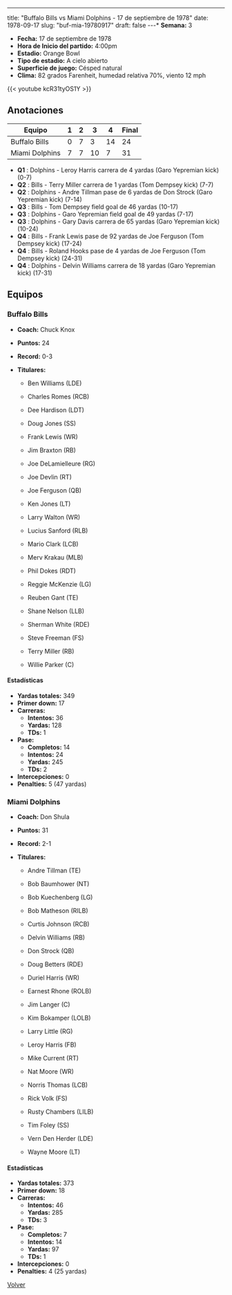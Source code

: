 ---
title: "Buffalo Bills vs Miami Dolphins - 17 de septiembre de 1978"
date: 1978-09-17
slug: "buf-mia-19780917"
draft: false
---* **Semana:** 3
* **Fecha:** 17 de septiembre de 1978
* **Hora de Inicio del partido:** 4:00pm
* **Estadio:** Orange Bowl
* **Tipo de estadio:** A cielo abierto
* **Superficie de juego:** Césped natural
* **Clima:** 82 grados Farenheit, humedad relativa 70%, viento 12 mph

{{< youtube kcR31tyOS1Y >}}


## Anotaciones
| Equipo | 1 | 2 | 3 | 4 | Final |
|--------|---|---|---|---|-------|
| Buffalo Bills  | 0 | 7 | 3 | 14  | 24 |
| Miami Dolphins  | 7 | 7 | 10 | 7  | 31 |
* **Q1** : Dolphins - Leroy Harris carrera de 4 yardas (Garo Yepremian kick) (0-7)
* **Q2** : Bills - Terry Miller carrera de 1 yardas (Tom Dempsey kick) (7-7)
* **Q2** : Dolphins - Andre Tillman pase de 6 yardas de Don Strock (Garo Yepremian kick) (7-14)
* **Q3** : Bills - Tom Dempsey field goal de 46 yardas (10-17)
* **Q3** : Dolphins - Garo Yepremian field goal de 49 yardas (7-17)
* **Q3** : Dolphins - Gary Davis carrera de 65 yardas (Garo Yepremian kick) (10-24)
* **Q4** : Bills - Frank Lewis pase de 92 yardas de Joe Ferguson (Tom Dempsey kick) (17-24)
* **Q4** : Bills - Roland Hooks pase de 4 yardas de Joe Ferguson (Tom Dempsey kick) (24-31)
* **Q4** : Dolphins - Delvin Williams carrera de 18 yardas (Garo Yepremian kick) (17-31)


## Equipos


### Buffalo Bills
* **Coach:** Chuck Knox
* **Puntos:** 24
* **Record:** 0-3
* **Titulares:** 

  * Ben Williams (LDE) 

  * Charles Romes (RCB) 

  * Dee Hardison (LDT) 

  * Doug Jones (SS) 

  * Frank Lewis (WR) 

  * Jim Braxton (RB) 

  * Joe DeLamielleure (RG) 

  * Joe Devlin (RT) 

  * Joe Ferguson (QB) 

  * Ken Jones (LT) 

  * Larry Walton (WR) 

  * Lucius Sanford (RLB) 

  * Mario Clark (LCB) 

  * Merv Krakau (MLB) 

  * Phil Dokes (RDT) 

  * Reggie McKenzie (LG) 

  * Reuben Gant (TE) 

  * Shane Nelson (LLB) 

  * Sherman White (RDE) 

  * Steve Freeman (FS) 

  * Terry Miller (RB) 

  * Willie Parker (C) 

#### Estadísticas
* **Yardas totales:** 349
* **Primer down:** 17
* **Carreras:**
  * **Intentos:** 36
  * **Yardas:** 128
  * **TDs:** 1
* **Pase:**
  * **Completos:** 14
  * **Intentos:** 24
  * **Yardas:** 245
  * **TDs:** 2
* **Intercepciones:** 0
* **Penalties:** 5 (47 yardas)

### Miami Dolphins
* **Coach:** Don Shula
* **Puntos:** 31
* **Record:** 2-1
* **Titulares:** 

  * Andre Tillman (TE) 

  * Bob Baumhower (NT) 

  * Bob Kuechenberg (LG) 

  * Bob Matheson (RILB) 

  * Curtis Johnson (RCB) 

  * Delvin Williams (RB) 

  * Don Strock (QB) 

  * Doug Betters (RDE) 

  * Duriel Harris (WR) 

  * Earnest Rhone (ROLB) 

  * Jim Langer (C) 

  * Kim Bokamper (LOLB) 

  * Larry Little (RG) 

  * Leroy Harris (FB) 

  * Mike Current (RT) 

  * Nat Moore (WR) 

  * Norris Thomas (LCB) 

  * Rick Volk (FS) 

  * Rusty Chambers (LILB) 

  * Tim Foley (SS) 

  * Vern Den Herder (LDE) 

  * Wayne Moore (LT) 

#### Estadísticas
* **Yardas totales:** 373
* **Primer down:** 18
* **Carreras:**
  * **Intentos:** 46
  * **Yardas:** 285
  * **TDs:** 3
* **Pase:**
  * **Completos:** 7
  * **Intentos:** 14
  * **Yardas:** 97
  * **TDs:** 1
* **Intercepciones:** 0
* **Penalties:** 4 (25 yardas)


[Volver](/historia/1978)
